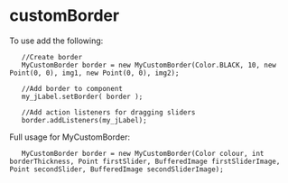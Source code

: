 # customBorder
To use add the following:

```
   //Create border
   MyCustomBorder border = new MyCustomBorder(Color.BLACK, 10, new Point(0, 0), img1, new Point(0, 0), img2);

   //Add border to component
   my_jLabel.setBorder( border );

   //Add action listeners for dragging sliders
   border.addListeners(my_jLabel);
```

Full usage for MyCustomBorder:

```
   MyCustomBorder border = new MyCustomBorder(Color colour, int borderThickness, Point firstSlider, BufferedImage firstSliderImage, Point secondSlider, BufferedImage secondSliderImage);
```
